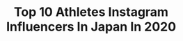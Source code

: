 ---
title: Top 10 Athletes Instagram Influencers In Japan In 2020
description: >-
  Find top athletes Instagram influencers in Japan in 2020. Most popular hashtags: #workout #japan #tokyo #redbullathlete.
platform: Instagram
profiles:
  - username: "elyologp8"
    fullname: >-
      Gerardo Parra
    location: "Japan"
    followers: 143841
    engagement: 583
    commentsToLikes: 0.015003
    avatar: "https://scontent-ams4-1.cdninstagram.com/v/t51.2885-19/s320x320/73524862_2413809898832619_246382993663328256_n.jpg?_nc_ht=scontent-ams4-1.cdninstagram.com&_nc_ohc=gfoxhyF6Px8AX-cTrOa&oh=72a0aeb0db23d540dead0975cfa261e8&oe=5EB9D269"
    verified: true
    hashtags: "#goodvibes, #emma, #npb, #parrashark"
  - username: "jorgefonsca"
    fullname: >-
      World Champion Tokyo 2019 🇵🇹
    location: "Japan"
    followers: 26400
    engagement: 865
    commentsToLikes: 0.009130
    avatar: "https://scontent-ams4-1.cdninstagram.com/v/t51.2885-19/s320x320/72578450_426588021587423_588826165012070400_n.jpg?_nc_ht=scontent-ams4-1.cdninstagram.com&_nc_ohc=ctJajP4YV64AX-7AvwD&oh=047027953262ba846a70293c956851f5&oe=5EB84413"
    verified: false
    hashtags: "#saynotoracism, #naoaoracismo, #umhomemtbchora"
  - username: "jordimurphy"
    fullname: >-
      jordimurphy
    location: "Japan"
    followers: 65930
    engagement: 792
    commentsToLikes: 0.004561
    avatar: "https://scontent-amt2-1.cdninstagram.com/v/t51.2885-19/s320x320/29088847_175460603251284_8156084204375900160_n.jpg?_nc_ht=scontent-amt2-1.cdninstagram.com&_nc_ohc=eTjU7zs7_MEAX9K7l6i&oh=d3ea9659ac047fd53975c9ac6325c602&oe=5EBAF2E2"
    verified: true
    hashtags: "#homersimpsonscream, #socialdistancing"
  - username: "wjjleroux"
    fullname: >-
      Willie Le Roux
    location: "Japan"
    followers: 145114
    engagement: 794
    commentsToLikes: 0.004860
    avatar: "https://scontent-ams4-1.cdninstagram.com/v/t51.2885-19/s320x320/37707939_210162276321662_1301906013070295040_n.jpg?_nc_ht=scontent-ams4-1.cdninstagram.com&_nc_ohc=0RvF5gcsu-IAX8Oumdp&oh=804d5f3d62771c78ee560783fa8df04c&oe=5EB894E3"
    verified: true
    hashtags: "#4life, #staysafe, #playinside, #playfortheworld"
  - username: "cfowl22"
    fullname: >-
      Cory Fowler
    location: "Japan"
    followers: 6663
    engagement: 990
    commentsToLikes: 0.017424
    avatar: "https://scontent-ams4-1.cdninstagram.com/v/t51.2885-19/s320x320/90091604_215543369689945_5839426630719635456_n.jpg?_nc_ht=scontent-ams4-1.cdninstagram.com&_nc_ohc=rMqenv65FZ4AX-amhG-&oh=dfe357ca880e2ebb61e95bb095bd7425&oe=5EB97C5E"
    verified: false
    hashtags: "#throwback, #cosplaybabes, #honeylemon, #pokemon"
  - username: "emiyanagimoto"
    fullname: >-
      えみりー/柳本 絵美(Emi Yanagimoto)
    location: "Japan"
    followers: 44590
    engagement: 363
    commentsToLikes: 0.010433
    avatar: "https://scontent-ams4-1.cdninstagram.com/v/t51.2885-19/s320x320/84831124_195011418523141_3932303959787569152_n.jpg?_nc_ht=scontent-ams4-1.cdninstagram.com&_nc_ohc=18TkIcikJxkAX_r2yKK&oh=59639f60624006b0720c9260938d330f&oe=5EB315D8"
    verified: true
    hashtags: "#positivequotes, #vqfitwomen, #iamvanquish, #tokyo"
  - username: "noguchi_akiyo"
    fullname: >-
      NoguchiAkiyo / 野口啓代 / のぐちあきよ
    location: "Japan"
    followers: 118389
    engagement: 515
    commentsToLikes: 0.004567
    avatar: "https://scontent-ams4-1.cdninstagram.com/v/t51.2885-19/s320x320/70803708_427727721254258_3072341014799712256_n.jpg?_nc_ht=scontent-ams4-1.cdninstagram.com&_nc_ohc=Fn8ORr_-z1YAX_2X-YB&oh=69c6e6dde497a246ec113ca6a5298969&oe=5EB47D0C"
    verified: true
    hashtags: "#zeta, #hypervoltplus, #olympic, #catstagram"
  - username: "arslan.ash"
    fullname: >-
      Arslan Ash
    location: "Japan"
    followers: 12851
    engagement: 1576
    commentsToLikes: 0.018834
    avatar: "https://scontent-atl3-1.cdninstagram.com/v/t51.2885-19/s320x320/84636925_500655330848457_8603188508888137728_n.jpg?_nc_ht=scontent-atl3-1.cdninstagram.com&_nc_ohc=BMUqkxgbI7QAX8C4bxX&oh=2bc979d3dadb736b8aab6cff5332dfd7&oe=5EB9239C"
    verified: false
    hashtags: "#awesomeisforeveryone, #kingoffighter, #newyork, #arslanash"
  - username: "shosei_iwamoto"
    fullname: >-
      Shosei Iwamoto / 岩本 将成
    location: "Japan"
    followers: 87438
    engagement: 846
    commentsToLikes: 0.011989
    avatar: "https://scontent-lhr8-1.cdninstagram.com/v/t51.2885-19/s320x320/47690217_231978501066334_8255690414435074048_n.jpg?_nc_ht=scontent-lhr8-1.cdninstagram.com&_nc_ohc=1p0juYmuSysAX9xZ5Ks&oh=168bb5c02951605421952d5721e6bc89&oe=5EBABCB1"
    verified: true
    hashtags: "#tricking, #flip, #twist, #enjoy"
  - username: "mayanakanishi"
    fullname: >-
      Maya Nakanishi
    location: "Japan"
    followers: 7837
    engagement: 961
    commentsToLikes: 0.013822
    avatar: "https://scontent-lhr8-1.cdninstagram.com/v/t51.2885-19/s320x320/69061912_355736332039969_6547101958220546048_n.jpg?_nc_ht=scontent-lhr8-1.cdninstagram.com&_nc_ohc=AOe_oZzX7LAAX_Q7hZ9&oh=0a8f4abb4958d9a5cd5ef38eaa11b160&oe=5EBA0668"
    verified: true
    hashtags: "#teamcocacola, #lifewithoutlimitations, #nike, #bakerycafesoar"
---